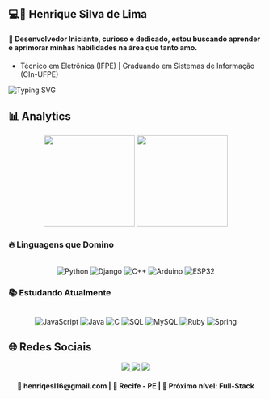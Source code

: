 ## 💻🤖 Henrique Silva de Lima 

#### 👋 Desenvolvedor Iniciante, curioso e dedicado, estou buscando aprender e aprimorar minhas habilidades na área que tanto amo. 

- Técnico em Eletrônica (IFPE) | Graduando em Sistemas de Informação (CIn-UFPE)

![Typing SVG](https://readme-typing-svg.demolab.com?font=Fira+Code&pause=1000&color=22D3EE&center=true&vCenter=true&width=435&lines=Olá+mundo+🌎;Entusiasta+em+tecnologia;IoT+|+Tecnologia+Assistiva.)

## 📊 Analytics

<div align="center">
  <a href="https://github.com/henriqesl">
    <img height="180em" src="https://github-readme-stats.vercel.app/api?username=henriqesl&theme=react&show_icons=true&hide_border=true&count_private=true"/>
    <img height="180em" src="https://github-readme-stats.vercel.app/api/top-langs/?username=henriqesl&theme=react&hide_border=true&layout=compact&langs_count=6&hide=html,css"/>
  </a>
</div>

### 🔥 Linguagens que Domino

<div style="display: inline_block" align="center"><br>
  <img alt="Python" src="https://img.shields.io/badge/Python-3776AB?style=for-the-badge&logo=python&logoColor=white">
  <img alt="Django" src="https://img.shields.io/badge/Django-092E20?style=for-the-badge&logo=django&logoColor=white">
  <img alt="C++" src="https://img.shields.io/badge/C++-00599C?style=for-the-badge&logo=c%2B%2B&logoColor=white">
  <img alt="Arduino" src="https://img.shields.io/badge/Arduino-00979D?style=for-the-badge&logo=arduino&logoColor=white">
  <img alt="ESP32" src="https://img.shields.io/badge/ESP32-E7352C?style=for-the-badge&logo=espressif&logoColor=white">
</div>

### 📚 Estudando Atualmente 

<div style="display: inline_block" align="center"><br>
  <img alt="JavaScript" src="https://img.shields.io/badge/JavaScript-F7DF1E?style=for-the-badge&logo=javascript&logoColor=black">
  <img alt="Java" src="https://img.shields.io/badge/Java-007396?style=for-the-badge&logo=java&logoColor=white">
  <img alt="C" src="https://img.shields.io/badge/C-A8B9CC?style=for-the-badge&logo=c&logoColor=black">
  <img alt="SQL" src="https://img.shields.io/badge/SQL-4479A1?style=for-the-badge&logo=mysql&logoColor=white">
  <img alt="MySQL" src="https://img.shields.io/badge/MySQL-4479A1?style=for-the-badge&logo=mysql&logoColor=white">
  <img alt="Ruby" src="https://img.shields.io/badge/Ruby-CC342D?style=for-the-badge&logo=ruby&logoColor=white">
  <img alt="Spring" src="https://img.shields.io/badge/Spring-6DB33F?style=for-the-badge&logo=spring&logoColor=white">
</div>

## 🌐 Redes Sociais

<div align="center"> 
  <a href="https://instagram.com/henriqesl" target="_blank">
    <img src="https://img.shields.io/badge/-Instagram-E4405F?style=for-the-badge&logo=instagram&logoColor=white"/>
  </a>
  <a href="mailto:henriqesl16@gmail.com">
    <img src="https://img.shields.io/badge/-Gmail-D14836?style=for-the-badge&logo=gmail&logoColor=white"/>
  </a>
  <a href="https://www.linkedin.com/in/henrique-silva-b8583932a/" target="_blank">
    <img src="https://img.shields.io/badge/-LinkedIn-0077B5?style=for-the-badge&logo=linkedin&logoColor=white"/>
  </a> 
</div>

<div align="center">
  <h4>📧 henriqesl16@gmail.com | 📍 Recife - PE | 🚀 Próximo nível: Full-Stack</h4>
</div>
